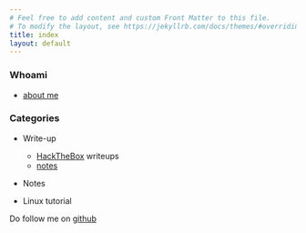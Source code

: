 ```yaml
---
# Feel free to add content and custom Front Matter to this file.
# To modify the layout, see https://jekyllrb.com/docs/themes/#overriding-theme-defaults
title: index
layout: default
---
```

### Whoami
- [about me](whoami)

### Categories
- Write-up
  - [HackTheBox](/write-up/postman) writeups
  - [notes](/faisal/notes)
  
- Notes

- Linux tutorial

Do follow me on [github](https://github.com/faisalfs10x)
